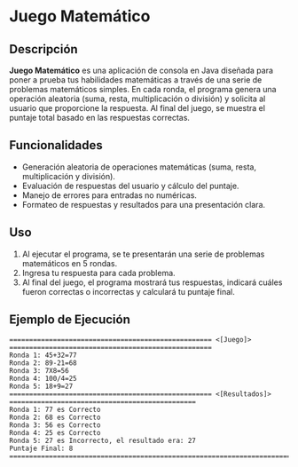 # Juego Matemático

## Descripción

**Juego Matemático** es una aplicación de consola en Java diseñada para poner a prueba tus habilidades matemáticas a través de una serie de problemas matemáticos simples. En cada ronda, el programa genera una operación aleatoria (suma, resta, multiplicación o división) y solicita al usuario que proporcione la respuesta. Al final del juego, se muestra el puntaje total basado en las respuestas correctas.

## Funcionalidades

- Generación aleatoria de operaciones matemáticas (suma, resta, multiplicación y división).
- Evaluación de respuestas del usuario y cálculo del puntaje.
- Manejo de errores para entradas no numéricas.
- Formateo de respuestas y resultados para una presentación clara.

## Uso

1. Al ejecutar el programa, se te presentarán una serie de problemas matemáticos en 5 rondas.
2. Ingresa tu respuesta para cada problema.
3. Al final del juego, el programa mostrará tus respuestas, indicará cuáles fueron correctas o incorrectas y calculará tu puntaje final.

## Ejemplo de Ejecución

```plaintext
=================================================== <[Juego]> ===================================================
Ronda 1: 45+32=77
Ronda 2: 89-21=68
Ronda 3: 7X8=56
Ronda 4: 100/4=25
Ronda 5: 18+9=27
=================================================== <[Resultados]> ===============================================
Ronda 1: 77 es Correcto
Ronda 2: 68 es Correcto
Ronda 3: 56 es Correcto
Ronda 4: 25 es Correcto
Ronda 5: 27 es Incorrecto, el resultado era: 27
Puntaje Final: 8
==================================================================================================================
